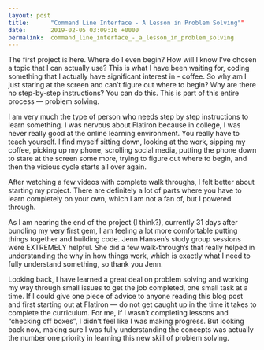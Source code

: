 ```yaml
---
layout: post
title:      "Command Line Interface - A Lesson in Problem Solving""
date:       2019-02-05 03:09:16 +0000
permalink:  command_line_interface_-_a_lesson_in_problem_solving
---
```




The first project is here. Where do I even begin? How will I know I’ve chosen a topic that I can actually use? This is what I have been waiting for, coding something that I actually have significant interest in - coffee. So why am I just staring at the screen and can’t figure out where to begin? Why are there no step-by-step instructions? You can do this. This is part of this entire process — problem solving. 

I am very much the type of person who needs step by step instructions to learn something. I was nervous about Flatiron because in college, I was never really good at the online learning environment. You really have to teach yourself. I find myself sitting down, looking at the work, sipping my coffee, picking up my phone, scrolling social media, putting the phone down to stare at the screen some more, trying to figure out where to begin, and then the vicious cycle starts all over again.

After watching a few videos with complete walk throughs, I felt better about starting my project. There are definitely a lot of parts where you have to learn completely on your own, which I am not a fan of, but I powered through. 

As I am nearing the end of the project (I think?), currently 31 days after bundling my very first gem, I am feeling a lot more comfortable putting things together and building code. Jenn Hansen’s study group sessions were EXTREMELY helpful. She did a few walk-through’s that really helped in understanding the why in how things work, which is exactly what I need to fully understand something, so thank you Jenn. 

Looking back, I have learned a great deal on problem solving and working my way through small issues to get the job completed, one small task at a time. If I could give one piece of advice to anyone reading this blog post and first starting out at Flatiron — do not get caught up in the time it takes to complete the curriculum. For me, if I wasn’t completing lessons and “checking off boxes”, I didn’t feel like I was making progress. But looking back now, making sure I was fully understanding the concepts was actually the number one priority in learning this new skill of problem solving.
